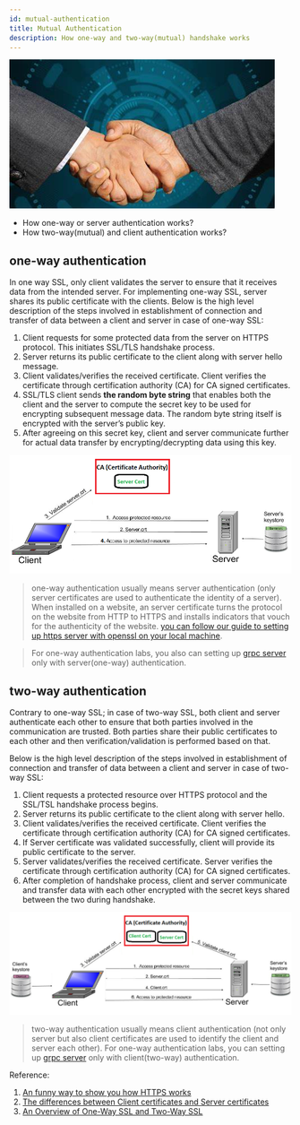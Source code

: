 ```yaml
---
id: mutual-authentication
title: Mutual Authentication
description: How one-way and two-way(mutual) handshake works
---
```


![mutual-auth](/img/tls/mutual-auth.jpeg)

- How one-way or server authentication works?
- How two-way(mutual) and client authentication works?

## one-way authentication

In one way SSL, only client validates the server to ensure that it receives data from the intended server. For implementing one-way SSL, server shares its public certificate with the clients. Below is the high level description of the steps involved in establishment of connection and transfer of data between a client and server in case of one-way SSL:

1. Client requests for some protected data from the server on HTTPS protocol. This initiates SSL/TLS handshake process.
2. Server returns its public certificate to the client along with server hello message.
3. Client validates/verifies the received certificate. Client verifies the certificate through certification authority (CA) for CA signed certificates.
4. SSL/TLS client sends **the random byte string** that enables both the client and the server to compute the secret key to be used for encrypting subsequent message data. The random byte string itself is encrypted with the server’s public key.
5. After agreeing on this secret key, client and server communicate further for actual data transfer by encrypting/decrypting data using this key.

![one-way](/img/tls/one-way.png)

> one-way authentication usually means server authentication (only server certificates are used to authenticate the identity of a server). When installed on a website, an server certificate turns the protocol on the website from HTTP to HTTPS and installs indicators that vouch for the authenticity of the website. [you can follow our guide to setting up https server with openssl on your local machine](browser-authentication).

> For one-way authentication labs, you also can setting up [grpc server](grpc-auth-labs) only with server(one-way) authentication.

## two-way authentication

Contrary to one-way SSL; in case of two-way SSL, both client and server authenticate each other to ensure that both parties involved in the communication are trusted. Both parties share their public certificates to each other and then verification/validation is performed based on that.

Below is the high level description of the steps involved in establishment of connection and transfer of data between a client and server in case of two-way SSL:

1. Client requests a protected resource over HTTPS protocol and the SSL/TSL handshake process begins.
2. Server returns its public certificate to the client along with server hello.
3. Client validates/verifies the received certificate. Client verifies the certificate through certification authority (CA) for CA signed certificates.
4. If Server certificate was validated successfully, client will provide its public certificate to the server.
5. Server validates/verifies the received certificate. Server verifies the certificate through certification authority (CA) for CA signed certificates.
6. After completion of handshake process, client and server communicate and transfer data with each other encrypted with the secret keys shared between the two during handshake.

![two-way](/img/tls/two-way.png)

> two-way authentication usually means client authentication (not only server but also client certificates are used to identify the client and server each other). For one-way authentication labs, you can setting up [grpc server](grpc-auth-labs) only with client(two-way) authentication.

Reference:

1. [An funny way to show you how HTTPS works](https://howhttps.works/)
1. [The differences between Client certificates and Server certificates](https://cheapsslsecurity.com/blog/client-certificate-vs-server-certificate-simplifying-the-difference/)
1. [An Overview of One-Way SSL and Two-Way SSL](https://tutorialspedia.com/an-overview-of-one-way-ssl-and-two-way-ssl/)
